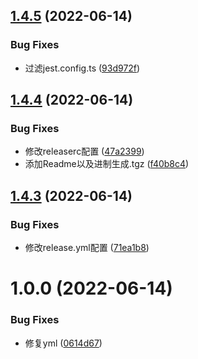 ## [1.4.5](https://github.com/joanor/Ivy/compare/v1.4.4...v1.4.5) (2022-06-14)


### Bug Fixes

* 过滤jest.config.ts ([93d972f](https://github.com/joanor/Ivy/commit/93d972f0ec42df193b11ce00ab5f923a9bf0cb47))

## [1.4.4](https://github.com/joanor/Ivy/compare/v1.4.3...v1.4.4) (2022-06-14)


### Bug Fixes

* 修改releaserc配置 ([47a2399](https://github.com/joanor/Ivy/commit/47a239904b9423e207603f464d490d7d14127eff))
* 添加Readme以及进制生成.tgz ([f40b8c4](https://github.com/joanor/Ivy/commit/f40b8c4e857f332cdabbef520c5744bb4aa0c7ae))

## [1.4.3](https://github.com/joanor/Ivy/compare/v1.4.2...v1.4.3) (2022-06-14)


### Bug Fixes

* 修改release.yml配置 ([71ea1b8](https://github.com/joanor/Ivy/commit/71ea1b8c3a2b42c4901199e9e99787e3ffe620cf))

# 1.0.0 (2022-06-14)


### Bug Fixes

* 修复yml ([0614d67](https://github.com/joanor/Ivy/commit/0614d67a49f1b0434e641d2b0fd3b95abb243210))
